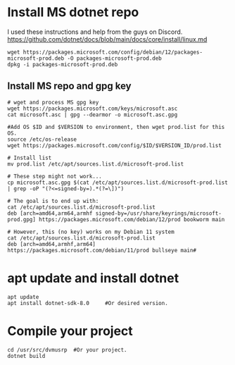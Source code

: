 # Install MS dotnet repo
I used these instructions and help from the guys on Discord. https://github.com/dotnet/docs/blob/main/docs/core/install/linux.md
```
wget https://packages.microsoft.com/config/debian/12/packages-microsoft-prod.deb -O packages-microsoft-prod.deb
dpkg -i packages-microsoft-prod.deb
```

## Install MS repo and gpg key
```
# wget and process MS gpg key
wget https://packages.microsoft.com/keys/microsoft.asc
cat microsoft.asc | gpg --dearmor -o microsoft.asc.gpg

#Add OS $ID and $VERSION to environment, then wget prod.list for this OS.
source /etc/os-release
wget https://packages.microsoft.com/config/$ID/$VERSION_ID/prod.list

# Install list
mv prod.list /etc/apt/sources.list.d/microsoft-prod.list

# These step might not work...
cp microsoft.asc.gpg $(cat /etc/apt/sources.list.d/microsoft-prod.list | grep -oP "(?<=signed-by=).*(?=\])")

# The goal is to end up with:
cat /etc/apt/sources.list.d/microsoft-prod.list
deb [arch=amd64,arm64,armhf signed-by=/usr/share/keyrings/microsoft-prod.gpg] https://packages.microsoft.com/debian/12/prod bookworm main

# However, this (no key) works on my Debian 11 system
cat /etc/apt/sources.list.d/microsoft-prod.list
deb [arch=amd64,armhf,arm64] https://packages.microsoft.com/debian/11/prod bullseye main#
```

# apt update and install dotnet
``` 
apt update
apt install dotnet-sdk-8.0     #Or desired version.
```

# Compile your project
```
cd /usr/src/dvmusrp  #Or your project.
dotnet build
```
